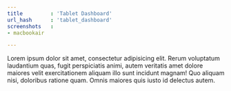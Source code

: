```yaml
---
title         : 'Tablet Dashboard'
url_hash      : 'tablet_dashboard'
screenshots   :
- macbookair

---
```

Lorem ipsum dolor sit amet, consectetur adipisicing elit. Rerum voluptatum laudantium quas, fugit perspiciatis animi, autem veritatis amet dolore maiores velit exercitationem aliquam illo sunt incidunt magnam! Quo aliquam nisi, doloribus ratione quam. Omnis maiores quis iusto id delectus autem.
